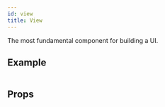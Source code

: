 ```yaml
---
id: view
title: View
---
```


The most fundamental component for building a UI.

## Example

```ComponentSnackPlayer path=components,basic,View,Basic.tsx

```

## Props

```ComponentPropTable path=basic,View,View.tsx showStylingProps=true

```
